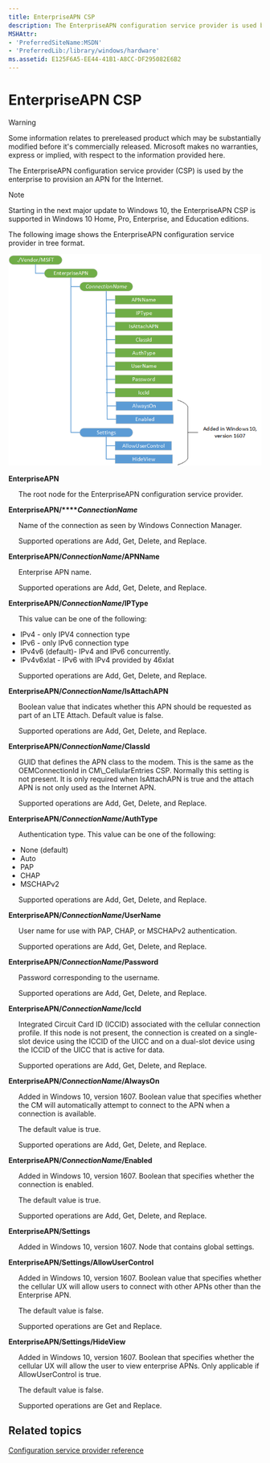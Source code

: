 ```yaml
---
title: EnterpriseAPN CSP
description: The EnterpriseAPN configuration service provider is used by the enterprise to provision an APN for the Internet.
MSHAttr:
- 'PreferredSiteName:MSDN'
- 'PreferredLib:/library/windows/hardware'
ms.assetid: E125F6A5-EE44-41B1-A8CC-DF295082E6B2
---
```


# EnterpriseAPN CSP

> [!WARNING]
> Some information relates to prereleased product which may be substantially modified before it's commercially released. Microsoft makes no warranties, express or implied, with respect to the information provided here.  

The EnterpriseAPN configuration service provider (CSP) is used by the enterprise to provision an APN for the Internet.

> [!Note]
Starting in the next major update to Windows 10, the EnterpriseAPN CSP is supported in Windows 10 Home, Pro, Enterprise, and Education editions.

The following image shows the EnterpriseAPN configuration service provider in tree format.

![enterpriseapn csp](images/provisioning-csp-enterpriseapn-rs1.png)

<a href="" id="enterpriseapn"></a>**EnterpriseAPN**  
<p style="margin-left: 20px">The root node for the EnterpriseAPN configuration service provider.</p>

<a href="" id="enterpriseapn-connectionname"></a>**EnterpriseAPN/****_ConnectionName_**  
<p style="margin-left: 20px">Name of the connection as seen by Windows Connection Manager.</p>

<p style="margin-left: 20px">Supported operations are Add, Get, Delete, and Replace.</p>

<a href="" id="enterpriseapn-connectionname-apnname"></a>**EnterpriseAPN/*ConnectionName*/APNName**  
<p style="margin-left: 20px">Enterprise APN name.</p>

<p style="margin-left: 20px">Supported operations are Add, Get, Delete, and Replace.</p>

<a href="" id="enterpriseapn-connectionname-iptype"></a>**EnterpriseAPN/*ConnectionName*/IPType**  
<p style="margin-left: 20px">This value can be one of the following:</p>

-   IPv4 - only IPV4 connection type
-   IPv6 - only IPv6 connection type
-   IPv4v6 (default)- IPv4 and IPv6 concurrently.
-   IPv4v6xlat - IPv6 with IPv4 provided by 46xlat

<p style="margin-left: 20px">Supported operations are Add, Get, Delete, and Replace.</p>

<a href="" id="enterpriseapn-connectionname-isattachapn"></a>**EnterpriseAPN/*ConnectionName*/IsAttachAPN**  
<p style="margin-left: 20px">Boolean value that indicates whether this APN should be requested as part of an LTE Attach. Default value is false.</p>

<p style="margin-left: 20px">Supported operations are Add, Get, Delete, and Replace.</p>

<a href="" id="enterpriseapn-connectionname-classid"></a>**EnterpriseAPN/*ConnectionName*/ClassId**  
<p style="margin-left: 20px">GUID that defines the APN class to the modem. This is the same as the OEMConnectionId in CM\_CellularEntries CSP. Normally this setting is not present. It is only required when IsAttachAPN is true and the attach APN is not only used as the Internet APN.</p>

<p style="margin-left: 20px">Supported operations are Add, Get, Delete, and Replace.</p>

<a href="" id="enterpriseapn-connectionname-authtype"></a>**EnterpriseAPN/*ConnectionName*/AuthType**  
<p style="margin-left: 20px">Authentication type. This value can be one of the following:</p>

-   None (default)
-   Auto
-   PAP
-   CHAP
-   MSCHAPv2

<p style="margin-left: 20px">Supported operations are Add, Get, Delete, and Replace.</p>

<a href="" id="enterpriseapn-connectionname-username"></a>**EnterpriseAPN/*ConnectionName*/UserName**  
<p style="margin-left: 20px">User name for use with PAP, CHAP, or MSCHAPv2 authentication.</p>

<p style="margin-left: 20px">Supported operations are Add, Get, Delete, and Replace.</p>

<a href="" id="enterpriseapn-connectionname-password"></a>**EnterpriseAPN/*ConnectionName*/Password**  
<p style="margin-left: 20px">Password corresponding to the username.</p>

<p style="margin-left: 20px">Supported operations are Add, Get, Delete, and Replace.</p>

<a href="" id="enterpriseapn-connectionname-iccid"></a>**EnterpriseAPN/*ConnectionName*/IccId**  
<p style="margin-left: 20px">Integrated Circuit Card ID (ICCID) associated with the cellular connection profile. If this node is not present, the connection is created on a single-slot device using the ICCID of the UICC and on a dual-slot device using the ICCID of the UICC that is active for data.</p>

<p style="margin-left: 20px">Supported operations are Add, Get, Delete, and Replace.</p>

<a href="" id="enterpriseapn-connectionname-alwayson"></a>**EnterpriseAPN/*ConnectionName*/AlwaysOn**  
<p style="margin-left: 20px">Added in Windows 10, version 1607. Boolean value that specifies whether the CM will automatically attempt to connect to the APN when a connection is available.</p>

<p style="margin-left: 20px">The default value is true.</p>

<p style="margin-left: 20px">Supported operations are Add, Get, Delete, and Replace.</p>

<a href="" id="enterpriseapn-connectionname-enabled"></a>**EnterpriseAPN/*ConnectionName*/Enabled**  
<p style="margin-left: 20px">Added in Windows 10, version 1607. Boolean that specifies whether the connection is enabled.</p>

<p style="margin-left: 20px">The default value is true.</p>

<p style="margin-left: 20px">Supported operations are Add, Get, Delete, and Replace.</p>

<a href="" id="enterpriseapn-settings"></a>**EnterpriseAPN/Settings**  
<p style="margin-left: 20px">Added in Windows 10, version 1607. Node that contains global settings.</p>

<a href="" id="enterpriseapn-settings-allowusercontrol"></a>**EnterpriseAPN/Settings/AllowUserControl**  
<p style="margin-left: 20px">Added in Windows 10, version 1607. Boolean value that specifies whether the cellular UX will allow users to connect with other APNs other than the Enterprise APN.</p>

<p style="margin-left: 20px">The default value is false.</p>

<p style="margin-left: 20px">Supported operations are Get and Replace.</p>

<a href="" id="enterpriseapn-settings-hideview"></a>**EnterpriseAPN/Settings/HideView**  
<p style="margin-left: 20px">Added in Windows 10, version 1607. Boolean that specifies whether the cellular UX will allow the user to view enterprise APNs. Only applicable if AllowUserControl is true.</p>

<p style="margin-left: 20px">The default value is false.</p>

<p style="margin-left: 20px">Supported operations are Get and Replace.</p>

## Related topics


[Configuration service provider reference](configuration-service-provider-reference.md)

 

 






